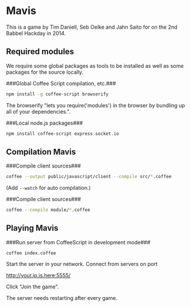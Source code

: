 Mavis
=====
This is a game by Tim Daniell, Seb Oelke and Jahn Saito for on the 2nd Babbel Hackday in 2014.  


Required modules
----------------
We require some global packages as tools to be installed as well as some packages for the source locally.

###Global Coffee Script compilation, etc.###
```bash
npm install -g coffee-script browserify
```

The browserify "lets you require('modules') in the browser by bundling up all of your dependencies.".

###Local node.js packages###
```bash
npm install coffee-script express socket.io
```

Compilation Mavis
-----------------

###Compile client sources###
```bash
coffee --output public/javascript/client --compile src/*.coffee

```
(Add `--watch` for auto compilation.)


###Compile client sources###
```bash
coffee --compile module/*.coffee

```

Playing Mavis
-------------

###Run server from CoffeeScript in development mode###
```
coffee index.coffee

```

Start the server in your network. Connect from servers on port

  http://your.ip.is.here:5555/

Click "Join the game".

The server needs restarting after every game.
